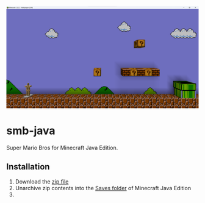 ![SMB](/smb-java.png)

# smb-java
Super Mario Bros for Minecraft Java Edition.

## Installation
1. Download the [zip file](https://github.com/kirbycope/smb-java/archive/refs/heads/main.zip)
1. Unarchive zip contents into the [Saves folder](https://help.minecraft.net/hc/en-us/articles/4409159214605-Managing-Data-and-Game-Storage-in-Minecraft-Java-Edition) of Minecraft Java Edition
2. 
